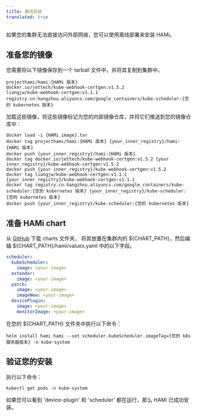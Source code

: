 ```yaml
---
title: 离线安装
translated: true
---
```


如果您的集群无法直接访问外部网络，您可以使用离线部署来安装 HAMi。

## 准备您的镜像

您需要将以下镜像保存到一个 tarball 文件中，并将其复制到集群中。

```
projecthami/hami:{HAMi 版本}
docker.io/jettech/kube-webhook-certgen:v1.5.2
liangjw/kube-webhook-certgen:v1.1.1
registry.cn-hangzhou.aliyuncs.com/google_containers/kube-scheduler:{您的 kubernetes 版本}
```

加载这些镜像，将这些镜像标记为您的内部镜像仓库，并将它们推送到您的镜像仓库中：

```shell
docker load -i {HAMi_image}.tar
docker tag projecthami/hami:{HAMi 版本} {your_inner_registry}/hami:{HAMi 版本}
docker push {your_inner_registry}/hami:{HAMi 版本}
docker tag docker.io/jettech/kube-webhook-certgen:v1.5.2 {your inner_registry}/kube-webhook-certgen:v1.5.2
docker push {your inner_registry}/kube-webhook-certgen:v1.5.2
docker tag liangjw/kube-webhook-certgen:v1.1.1 {your_inner_registry}/kube-webhook-certgen:v1.1.1
docker tag registry.cn-hangzhou.aliyuncs.com/google_containers/kube-scheduler:{您的 kubernetes 版本} {your_inner_registry}/kube-scheduler:{您的 kubernetes 版本}
docker push {your_inner_registry}/kube-scheduler:{您的 kubernetes 版本} 
```

## 准备 HAMi chart

从 [GitHub](https://github.com/Project-HAMi/HAMi/tree/master/charts) 下载 charts 文件夹，
将其放置在集群内的 $\{CHART_PATH\}，然后编辑 $\{CHART_PATH\}/hami/values.yaml 中的以下字段。

```yaml
scheduler:
  kubeScheduler:
    image: <your-image>
  extender:
    image: <your-image>
  patch:
    image: <your-image>
    imageNew: <your-image>
  devicePlugin:
    image: <your-image>
    monitorImage: <your-image>
```

在您的 $\{CHART_PATH\} 文件夹中执行以下命令：

```shell
helm install hami hami --set scheduler.kubeScheduler.imageTag={您的 k8s 服务器版本} -n kube-system
```

## 验证您的安装

执行以下命令：

```shell
kubectl get pods -n kube-system
```

如果您可以看到 'device-plugin' 和 'scheduler' 都在运行，那么 HAMi 已成功安装。
